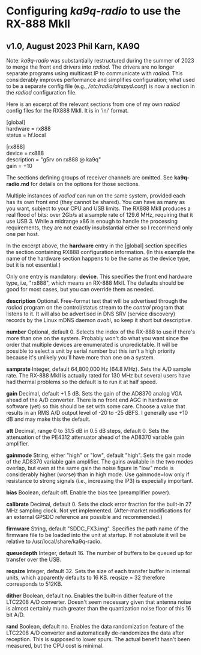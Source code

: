 Configuring *ka9q-radio* to use the RX-888 MkII
===============================================
v1.0, August 2023
Phil Karn, KA9Q
---------------

Note: *ka9q-radio* was substantially restructured during the summer of 2023 to merge the front end
drivers into *radiod*. The drivers are no longer separate programs using multicast IP to communicate
with *radiod*. This considerably improves performance and simplifies configuration; what used to be a separate config file
(e.g., */etc/radio/airspyd.conf*) is now a section in the *radiod* configuration file.

Here is an excerpt of the relevant sections from one of my own *radiod* config files for the RX888 MkII.
It is in 'ini' format.

[global]  
hardware = rx888  
status = hf.local  

[rx888]  
device = rx888  
description = "g5rv on rx888 @ ka9q"  
gain = +10


The sections defining groups of receiver channels are omitted. See **ka9q-radio.md** for details on the options
for those sections.

Multiple instances of *radiod* can run on the same system, provided each has its own front end (they cannot be shared).
You can have as many as you want, subject to your CPU and USB limits.
The RX888 MkII produces a real flood of bits: over 2Gb/s at a sample rate of 129.6 MHz, requiring that it use USB 3.
While a midrange x86 is enough to handle the processing requirements, they are not exactly insubstantial either so I recommend
only one per host.

In the excerpt above, the **hardware** entry in the [global] section specifies the section containing RX888 configuration
information. (In this example the name of the hardware section happens to be the same as the device type, but it is not essential.)

Only one entry is mandatory: **device**. This specifies the front end hardware type, i.e, "rx888", which means an RX-888 MkII.
The defaults should be good for most cases, but you can override them as needed.

**description** Optional. Free-format text that
will be advertised through the *radiod* program on the
control/status stream to the *control* program that
listens to it. It will also be advertised in DNS SRV (service
discovery) records by the Linux mDNS daemon *avahi*, so keep
it short but descriptive.

**number** Optional, default 0.
Selects the index of the RX-888 to use if there's more than one on the system. Probably won't do what you want since the order that multiple devices are enumerated is unpredictable.
It will be possible to select a unit by serial number but this isn't a high priority because it's unlikely you'll have more than one on a system.

**samprate** Integer, default 64,800,000 Hz (64.8 MHz). 
Sets the A/D sample rate. The RX-888 MkII is actually rated for 130 MHz but several users have had thermal problems so the default is to run it at half speed.

**gain** Decimal, default +1.5 dB.
Sets the gain of the AD8370 analog
VGA ahead of the A/D converter. There is no front end AGC in hardware or software (yet) so this
should be set with some care. Choose a value that results in an RMS
A/D output level of -20 to -25 dBFS. I generally use +10 dB and may
make this the default.

**att** Decimal, range 0 to 31.5 dB in 0.5 dB steps, default 0.
Sets the attenuation of the PE4312 attenuator ahead of the AD8370 variable gain amplifier.

**gainmode** String, either "high" or "low", default "high".
Sets the gain mode of the AD8370 variable gain amplifier. The gains available in the two modes overlap, but even at the same gain the noise figure in "low" mode is considerably higher (worse) than in high mode. Use gainmode=low only if resistance to strong signals (i.e., increasing the IP3) is especially important.

**bias** Boolean, default off. Enable the bias tee (preamplifier
power).

**calibrate** Decimal, default 0.
Sets the clock error fraction for
the built-in 27 MHz sampling clock. Not yet
implemented. (After-market modifications for an external GPSDO
reference are possible and recommended.)

**firmware** String, default "SDDC_FX3.img".
Specifies the path name of the firmware file to be loaded into the unit at startup. If not absolute it will be relative to /usr/local/share/ka9q-radio.

**queuedepth** Integer, default 16.
The number of buffers to be queued up for transfer over the USB.

**reqsize** Integer, default 32.
Sets the size of each transfer buffer in internal units, which apparently defaults to 16 KB. reqsize = 32 therefore corresponds to 512KB.

**dither** Boolean, default no.
Enables the built-in dither feature of the LTC2208 A/D converter. Doesn't seem necessary given that antenna noise is almost certainly much greater than the quantization
noise floor of this 16 bit A/D.

**rand** Boolean, default no.
Enables the data randomization feature of the LTC2208 A/D converter and automatically de-randomizes the data after reception. This is supposed to lower spurs. The actual benefit hasn't been measured, but the CPU cost is minimal.


